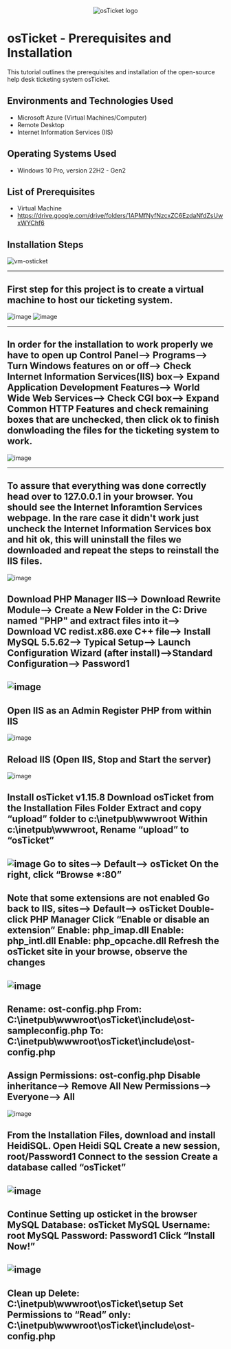 <p align="center">
<img src="https://i.imgur.com/Clzj7Xs.png" alt="osTicket logo"/>
</p>

<h1>osTicket - Prerequisites and Installation</h1>
This tutorial outlines the prerequisites and installation of the open-source help desk ticketing system osTicket.<br />




<h2>Environments and Technologies Used</h2>

- Microsoft Azure (Virtual Machines/Computer)
- Remote Desktop
- Internet Information Services (IIS)

<h2>Operating Systems Used </h2>

- Windows 10 Pro, version 22H2 - Gen2

<h2>List of Prerequisites</h2>

- Virtual Machine
- https://drive.google.com/drive/folders/1APMfNyfNzcxZC6EzdaNfdZsUwxWYChf6

<h2>Installation Steps</h2>

![vm-osticket](https://github.com/DudeOnPC/osticket-prereqs/assets/167653474/0236f036-3856-4fc1-90c9-4c9eb5b83f54)

------------------------------------------------------------------------------------------------------------------------------------------------------------------------------------------------------------------------------------------------------------------------------------------------------------------------------------------------------------------------------------------------------------------------------------------------------------------------------------------------------------------------------------------------------------------------------------------------------------------------------------------------------------------------------------------------------------------------------------------------------------------------------------------------------------------------------------------------------------------------------------------------------------------------------------------------------------------------------------------------------------------------------------------------------------------------------------------------------------------------------------------------------------------------------------------------------------------------------------------------------------------------------------------------------------------------------------------------------------------------------------------------------------------------------------------------------------------------------------------------------------------------------------------------------------------------------------------------------------------
First step for this project is to create a virtual machine to host our ticketing system.
------------------------------------------------------------------------------------------------------------------------------------------------------------------------------------------------------------------------------------------------------------------------------------------------------------------------------------------------------------------------------------------------------------------------------------------------------------------------------------------------------------------------------------------------------------------------------------------------------------------------------------------------------------------------------------------------------------------------------------------------------------------------------------------------------------------------------------------------------------------------------------------------------------------------------------------------------------------------------------------------------------------------------------------------------------------------------------------------------------------------------------------------------------------------------------------------------------------------------------------------------------------------------------------------------------------------------------------------------------------------------------------------------------------------------------------------------------------------------------------------------------------------------------------------------------------------------------------------------------------
  
![image](https://github.com/DudeOnPC/osticket-prereqs/assets/167653474/c5b32c7c-57d2-4c65-b273-3d9471895ed2)
![image](https://github.com/DudeOnPC/osticket-prereqs/assets/167653474/52b27573-a18e-47a2-aeb3-b6ee269aadc9)

------------------------------------------------------------------------------------------------------------------------------------------------------------------------------------------------------------------------------------------------------------------------------------------------------------------------------------------------------------------------------------------------------------------------------------------------------------------------------------------------------------------------------------------------------------------------------------------------------------------------------------------------------------------------------------------------------------------------------------------------------------------------------------------------------------------------------------------------------------------------------------------------------------------------------------------------------------------------------------------------------------------------------------------------------------------------------------------------------------------------------------------------------------------------------------------------------------------------------------------------------------------------------------------------------------------------------------------------------------------------------------------------------------------------------------------------------------------------------------------------------------------------------------------------------------------------------------------------------------------
In order for the installation to work properly we have to open up Control Panel--> Programs--> Turn Windows features on or off--> Check Internet Information Services(IIS) box--> Expand Application Development Features--> World Wide Web Services--> Check CGI box--> Expand Common HTTP Features and check remaining boxes that are unchecked, then click ok to finish donwloading the files for the ticketing system to work.
------------------------------------------------------------------------------------------------------------------------------------------------------------------------------------------------------------------------------------------------------------------------------------------------------------------------------------------------------------------------------------------------------------------------------------------------------------------------------------------------------------------------------------------------------------------------------------------------------------------------------------------------------------------------------------------------------------------------------------------------------------------------------------------------------------------------------------------------------------------------------------------------------------------------------------------------------------------------------------------------------------------------------------------------------------------------------------------------------------------------------------------------------------------------------------------------------------------------------------------------------------------------------------------------------------------------------------------------------------------------------------------------------------------------------------------------------------------------------------------------------------------------------------------------------------------------------------------------------------------
  ![image](https://github.com/DudeOnPC/osticket-prereqs/assets/167653474/224a4207-d65a-4b1b-a848-40fdf6d556c8)
  
------------------------------------------------------------------------------------------------------------------------------------------------------------------------------------------------------------------------------------------------------------------------------------------------------------------------------------------------------------------------------------------------------------------------------------------------------------------------------------------------------------------------------------------------------------------------------------------------------------------------------------------------------------------------------------------------------------------------------------------------------------------------------------------------------------------------------------------------------------------------------------------------------------------------------------------------------------------------------------------------------------------------------------------------------------------------------------------------------------------------------------------------------------------------------------------------------------------------------------------------------------------------------------------------------------------------------------------------------------------------------------------------------------------------------------------------------------------------------------------------------------------------------------------------------------------------------------------------------------------
To assure that everything was done correctly head over to 127.0.0.1 in your browser. You should see the Internet Inforamtion Services webpage. In the rare case it didn't work just uncheck the Internet Information Services box and hit ok, this will uninstall the files we downloaded and repeat the steps to reinstall the IIS files.
  ------------------------------------------------------------------------------------------------------------------------------------------------------------------------------------------------------------------------------------------------------------------------------------------------------------------------------------------------------------------------------------------------------------------------------------------------------------------------------------------------------------------------------------------------------------------------------------------------------------------------------------------------------------------------------------------------------------------------------------------------------------------------------------------------------------------------------------------------------------------------------------------------------------------------------------------------------------------------------------------------------------------------------------------------------------------------------------------------------------------------------------------------------------------------------------------------------------------------------------------------------------------------------------------------------------------------------------------------------------------------------------------------------------------------------------------------------------------------------------------------------------------------------------------------------------------------------------------------------------------
![image](https://github.com/DudeOnPC/osticket-prereqs/assets/167653474/5088133e-902b-41bf-8f04-c9625e35dd20)

Download PHP Manager IIS--> Download Rewrite Module--> Create a New Folder in the C: Drive named "PHP" and extract files into it--> Download VC redist.x86.exe C++ file--> Install MySQL 5.5.62--> Typical Setup--> Launch Configuration Wizard (after install)-->Standard Configuration--> Password1
------------------------------------------------------------------------------------------------------------------------------------------------------------------------------------------------------------------------------------------------------------------------------------------------------------------------------------------------------------------------------------------------------------------------------------------------------------------------------------------------------------------------------------------------------------------------------------------------------------------------------------------------------------------------------------------------------------------------------------------------------------------------------------------------------------------------------------------------------------------------------------------------------------------------------------------------------------------------------------------------------------------------------------------------------------------------------------------------------------------------------------------------------------------------------------------------------------------------------------------------------------------------------------------------------------------------------------------------------------------------------------------------------------------------------------------------------------------------------------------------------------------------------------------------------------------------------------------------------------------
![image](https://github.com/DudeOnPC/osticket-prereqs/assets/167653474/6d2a7d56-de15-4d28-a6d7-0b91dcbdc60a)
------------------------------------------------------------------------------------------------------------------------------------------------------------------------------------------------------------------------------------------------------------------------------------------------------------------------------------------------------------------------------------------------------------------------------------------------------------------------------------------------------------------------------------------------------------------------------------------------------------------------------------------------------------------------------------------------------------------------------------------------------------------------------------------------------------------------------------------------------------------------------------------------------------------------------------------------------------------------------------------------------------------------------------------------------------------------------------------------------------------------------------------------------------------------------------------------------------------------------------------------------------------------------------------------------------------------------------------------------------------------------------------------------------------------------------------------------------------------------------------------------------------------------------------------------------------------------------------------------------------------

Open IIS as an Admin
Register PHP from within IIS
------------------------------------------------------------------------------------------------------------------------------------------------------------------------------------------------------------------------------------------------------------------------------------------------------------------------------------------------------------------------------------------------------------------------------------------------------------------------------------------------------------------------------------------------------------------------------------------------------------------------------------------------------------------------------------------------------------------------------------------------------------------------------------------------------------------------------------------------------------------------------------------------------------------------------------------------------------------------------------------------------------------------------------------------------------------------------------------------------------------------------------------------------------------------------------------------------------------------------------------------------------------------------------------------------------------------------------------------------------------------------------------------------------------------------------------------------------------------------------------------------------------------------------------------------------------------------------------------------------------------

![image](https://github.com/DudeOnPC/osticket-prereqs/assets/167653474/1306c433-6697-4e92-86c3-a8ad192b158d)

Reload IIS (Open IIS, Stop and Start the server)
------------------------------------------------------------------------------------------------------------------------------------------------------------------------------------------------------------------------------------------------------------------------------------------------------------------------------------------------------------------------------------------------------------------------------------------------------------------------------------------------------------------------------------------------------------------------------------------------------------------------------------------------------------------------------------------------------------------------------------------------------------------------------------------------------------------------------------------------------------------------------------------------------------------------------------------------------------------------------------------------------------------------------------------------------------------------------------------------------------------------------------------------------------------------------------------------------------------------------------------------------------------------------------------------------------------------------------------------------------------------------------------------------------------------------------------------------------------------------------------------------------------------------------------------------------------------------------------------------------------------

![image](https://github.com/DudeOnPC/osticket-prereqs/assets/167653474/272d2eaf-76d4-49be-bc57-7bc4989fdb97)

Install osTicket v1.15.8
Download osTicket from the Installation Files Folder
Extract and copy “upload” folder to c:\inetpub\wwwroot
Within c:\inetpub\wwwroot, Rename “upload” to “osTicket”
------------------------------------------------------------------------------------------------------------------------------------------------------------------------------------------------------------------------------------------------------------------------------------------------------------------------------------------------------------------------------------------------------------------------------------------------------------------------------------------------------------------------------------------------------------------------------------------------------------------------------------------------------------------------------------------------------------------------------------------------------------------------------------------------------------------------------------------------------------------------------------------------------------------------------------------------------------------------------------------------------------------------------------------------------------------------------------------------------------------------------------------------------------------------------------------------------------------------------------------------------------------------------------------------------------------------------------------------------------------------------------------------------------------------------------------------------------------------------------------------------------------------------------------------------------------------------------------------------------------------

![image](https://github.com/DudeOnPC/osticket-prereqs/assets/167653474/0ad519fd-d6fd-45b1-97f0-1422dc6b56f1)
Go to sites--> Default--> osTicket
On the right, click “Browse *:80”
------------------------------------------------------------------------------------------------------------------------------------------------------------------------------------------------------------------------------------------------------------------------------------------------------------------------------------------------------------------------------------------------------------------------------------------------------------------------------------------------------------------------------------------------------------------------------------------------------------------------------------------------------------------------------------------------------------------------------------------------------------------------------------------------------------------------------------------------------------------------------------------------------------------------------------------------------------------------------------------------------------------------------------------------------------------------------------------------------------------------------------------------------------------------------------------------------------------------------------------------------------------------------------------------------------------------------------------------------------------------------------------------------------------------------------------------------------------------------------------------------------------------------------------------------------------------------------------------------------------
Note that some extensions are not enabled
Go back to IIS, sites--> Default--> osTicket
Double-click PHP Manager
Click “Enable or disable an extension”
Enable: php_imap.dll
Enable: php_intl.dll
Enable: php_opcache.dll
Refresh the osTicket site in your browse, observe the changes
------------------------------------------------------------------------------------------------------------------------------------------------------------------------------------------------------------------------------------------------------------------------------------------------------------------------------------------------------------------------------------------------------------------------------------------------------------------------------------------------------------------------------------------------------------------------------------------------------------------------------------------------------------------------------------------------------------------------------------------------------------------------------------------------------------------------------------------------------------------------------------------------------------------------------------------------------------------------------------------------------------------------------------------------------------------------------------------------------------------------------------------------------------------------------------------------------------------------------------------------------------------------------------------------------------------------------------------------------------------------------------------------------------------------------------------------------------------------------------------------------------------------------------------------------------------------------------------------------------------

![image](https://github.com/DudeOnPC/osticket-prereqs/assets/167653474/a69285e1-6a44-41b1-8deb-56bcc91430fe)
------------------------------------------------------------------------------------------------------------------------------------------------------------------------------------------------------------------------------------------------------------------------------------------------------------------------------------------------------------------------------------------------------------------------------------------------------------------------------------------------------------------------------------------------------------------------------------------------------------------------------------------------------------------------------------------------------------------------------------------------------------------------------------------------------------------------------------------------------------------------------------------------------------------------------------------------------------------------------------------------------------------------------------------------------------------------------------------------------------------------------------------------------------------------------------------------------------------------------------------------------------------------------------------------------------------------------------------------------------------------------------------------------------------------------------------------------------------------------------------------------------------------------------------------------------------------------------------------------------------
Rename: ost-config.php
From: C:\inetpub\wwwroot\osTicket\include\ost-sampleconfig.php
To: C:\inetpub\wwwroot\osTicket\include\ost-config.php
------------------------------------------------------------------------------------------------------------------------------------------------------------------------------------------------------------------------------------------------------------------------------------------------------------------------------------------------------------------------------------------------------------------------------------------------------------------------------------------------------------------------------------------------------------------------------------------------------------------------------------------------------------------------------------------------------------------------------------------------------------------------------------------------------------------------------------------------------------------------------------------------------------------------------------------------------------------------------------------------------------------------------------------------------------------------------------------------------------------------------------------------------------------------------------------------------------------------------------------------------------------------------------------------------------------------------------------------------------------------------------------------------------------------------------------------------------------------------------------------------------------------------------------------------------------------------------------------------------------
Assign Permissions: ost-config.php
Disable inheritance--> Remove All
New Permissions--> Everyone--> All
------------------------------------------------------------------------------------------------------------------------------------------------------------------------------------------------------------------------------------------------------------------------------------------------------------------------------------------------------------------------------------------------------------------------------------------------------------------------------------------------------------------------------------------------------------------------------------------------------------------------------------------------------------------------------------------------------------------------------------------------------------------------------------------------------------------------------------------------------------------------------------------------------------------------------------------------------------------------------------------------------------------------------------------------------------------------------------------------------------------------------------------------------------------------------------------------------------------------------------------------------------------------------------------------------------------------------------------------------------------------------------------------------------------------------------------------------------------------------------------------------------------------------------------------------------------------------------------------------------------
![image](https://github.com/DudeOnPC/osticket-prereqs/assets/167653474/be509f64-658b-4bfa-8ebc-ae1d5323640f)


From the Installation Files, download and install HeidiSQL.
Open Heidi SQL
Create a new session, root/Password1
Connect to the session
Create a database called “osTicket”
------------------------------------------------------------------------------------------------------------------------------------------------------------------------------------------------------------------------------------------------------------------------------------------------------------------------------------------------------------------------------------------------------------------------------------------------------------------------------------------------------------------------------------------------------------------------------------------------------------------------------------------------------------------------------------------------------------------------------------------------------------------------------------------------------------------------------------------------------------------------------------------------------------------------------------------------------------------------------------------------------------------------------------------------------------------------------------------------------------------------------------------------------------------------------------------------------------------------------------------------------------------------------------------------------------------------------------------------------------------------------------------------------------------------------------------------------------------------------------------------------------------------------------------------------------------------------------------------------------------
![image](https://github.com/DudeOnPC/osticket-prereqs/assets/167653474/9fb7ddc2-d13e-4948-9765-3d304f168acb)
------------------------------------------------------------------------------------------------------------------------------------------------------------------------------------------------------------------------------------------------------------------------------------------------------------------------------------------------------------------------------------------------------------------------------------------------------------------------------------------------------------------------------------------------------------------------------------------------------------------------------------------------------------------------------------------------------------------------------------------------------------------------------------------------------------------------------------------------------------------------------------------------------------------------------------------------------------------------------------------------------------------------------------------------------------------------------------------------------------------------------------------------------------------------------------------------------------------------------------------------------------------------------------------------------------------------------------------------------------------------------------------------------------------------------------------------------------------------------------------------------------------------------------------------------------------------------------------------------------------
Continue Setting up osticket in the browser
MySQL Database: osTicket
MySQL Username: root
MySQL Password: Password1
Click “Install Now!”
------------------------------------------------------------------------------------------------------------------------------------------------------------------------------------------------------------------------------------------------------------------------------------------------------------------------------------------------------------------------------------------------------------------------------------------------------------------------------------------------------------------------------------------------------------------------------------------------------------------------------------------------------------------------------------------------------------------------------------------------------------------------------------------------------------------------------------------------------------------------------------------------------------------------------------------------------------------------------------------------------------------------------------------------------------------------------------------------------------------------------------------------------------------------------------------------------------------------------------------------------------------------------------------------------------------------------------------------------------------------------------------------------------------------------------------------------------------------------------------------------------------------------------------------------------------------------------------------------------------
![image](https://github.com/DudeOnPC/osticket-prereqs/assets/167653474/8ce66f01-5a04-4252-b3c9-85078bc44d6d)
------------------------------------------------------------------------------------------------------------------------------------------------------------------------------------------------------------------------------------------------------------------------------------------------------------------------------------------------------------------------------------------------------------------------------------------------------------------------------------------------------------------------------------------------------------------------------------------------------------------------------------------------------------------------------------------------------------------------------------------------------------------------------------------------------------------------------------------------------------------------------------------------------------------------------------------------------------------------------------------------------------------------------------------------------------------------------------------------------------------------------------------------------------------------------------------------------------------------------------------------------------------------------------------------------------------------------------------------------------------------------------------------------------------------------------------------------------------------------------------------------------------------------------------------------------------------------------------------------------------
Clean up
Delete: C:\inetpub\wwwroot\osTicket\setup
Set Permissions to “Read” only: C:\inetpub\wwwroot\osTicket\include\ost-config.php
------------------------------------------------------------------------------------------------------------------------------------------------------------------------------------------------------------------------------------------------------------------------------------------------------------------------------------------------------------------------------------------------------------------------------------------------------------------------------------------------------------------------------------------------------------------------------------------------------------------------------------------------------------------------------------------------------------------------------------------------------------------------------------------------------------------------------------------------------------------------------------------------------------------------------------------------------------------------------------------------------------------------------------------------------------------------------------------------------------------------------------------------------------------------------------------------------------------------------------------------------------------------------------------------------------------------------------------------------------------------------------------------------------------------------------------------------------------------------------------------------------------------------------------------------------------------------------------------------------------
